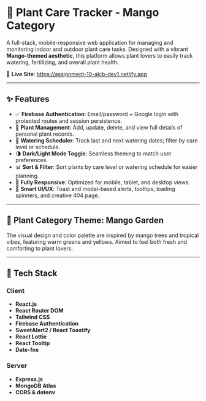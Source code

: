 # 🌿 Plant Care Tracker - Mango Category

A full-stack, mobile-responsive web application for managing and monitoring indoor and outdoor plant care tasks. Designed with a vibrant **Mango-themed aesthetic**, this platform allows plant lovers to easily track watering, fertilizing, and overall plant health.

🔗 **Live Site**: https://assignment-10-akib-dev1.netlify.app

---

## ✨ Features

- ✅ **Firebase Authentication**: Email/password + Google login with protected routes and session persistence.
- 🌱 **Plant Management**: Add, update, delete, and view full details of personal plant records.
- 📅 **Watering Scheduler**: Track last and next watering dates; filter by care level or schedule.
- 🌗 **Dark/Light Mode Toggle**: Seamless theming to match user preferences.
- 📊 **Sort & Filter**: Sort plants by care level or watering schedule for easier planning.
- 📱 **Fully Responsive**: Optimized for mobile, tablet, and desktop views.
- 🧠 **Smart UI/UX**: Toast and modal-based alerts, tooltips, loading spinners, and creative 404 page.

---

## 🌿 Plant Category Theme: **Mango Garden**

The visual design and color palette are inspired by mango trees and tropical vibes, featuring warm greens and yellows. Aimed to feel both fresh and comforting to plant lovers.

---

## 🧰 Tech Stack

### Client
- **React.js**
- **React Router DOM**
- **Tailwind CSS**
- **Firebase Authentication**
- **SweetAlert2 / React Toastify**
- **React Lottie**
- **React Tooltip**
- **Date-fns**

### Server
- **Express.js**
- **MongoDB Atlas**
- **CORS & dotenv**
